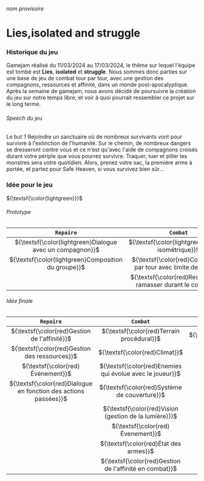 ###### nom provisoire
Lies,isolated and struggle
======

### Historique du jeu
Gamejam réalisé du 11/03/2024 au 17/03/2024, le thême sur lequel l'équipe est tombé est **Lies**, **isolated** et **struggle**. Nous sommes donc parties sur une base de jeu de combat tour par tour, avec une gestion des compagnons, ressources et affinité, dans un monde post-apocalyptique. Après la semaine de gamejam, nous avons décidé de poursuivre la création du jeu sur notre temps libre, et voir à quoi pourrait ressembler ce projet sur le long terme.

###### Speech du jeu
Le but ? Rejoindre un sanctuaire où de nombreux survivants vont pour survivre à l'extinction de l'humanité. Sur le chemin, de nombreux dangers se dresseront contre vous et ce n'est qu'avec l'aide de compagnons croisés durant votre périple que vous pourrez survivre. Traquer, tuer et piller les monstres sera votre quotidien. Alors, prenez votre sac, la première arme à portée, et partez pour Safe Heaven, si vous survivez bien sûr...

### Idée pour le jeu
${\textsf{\color{lightgreen}}}$
###### Prototype 
|                        `Repaire`                          |                           `Combat`                                |                      `Niveaux`                     |
| :-------------------------------------------------------: | :---------------------------------------------------------------: | :-------------------------------------------------:|
| ${\textsf{\color{lightgreen}Dialogue avec un compagnon}}$ | ${\textsf{\color{lightgreen}Tilemap isométrique}}$                | ${\textsf{\color{lightgreen}Difficulté linéaire}}$ |
| ${\textsf{\color{lightgreen}Composition du groupe}}$      | ${\textsf{\color{red}Combat tour par tour avec limite de tours}}$ | ${\textsf{\color{lightgreen}Pas d'embranchement}}$ |
|                                                           | ${\textsf{\color{red}Ressources à ramasser durant le combat}}$    |                                                    |

###### Idée finale

|                            `Repaire`                             |                          `Combat`                         |                     `Niveaux`                  |
| :--------------------------------------------------------------: | :-------------------------------------------------------: | :--------------------------------------------: |
| ${\textsf{\color{red}Gestion de l'affinité}}$                    | ${\textsf{\color{red}Terrain procédural}}$                | ${\textsf{\color{red}Embranchement}}$          |
| ${\textsf{\color{red}Gestion des ressources}}$                   | ${\textsf{\color{red}Climat}}$                            | ${\textsf{\color{red}Choix de la difficulté}}$ |
| ${\textsf{\color{red}Événement}}$                                | ${\textsf{\color{red}Enemies qui évolue avec le joueur}}$ |                                                |
| ${\textsf{\color{red}Dialogue en fonction des actions passées}}$ | ${\textsf{\color{red}Système de couverture}}$             |                                                |
|                                                                  | ${\textsf{\color{red}Vision (gestion de la lumière)}}$    |                                                |
|                                                                  | ${\textsf{\color{red}Évenement}}$                         |                                                |
|                                                                  | ${\textsf{\color{red}État des armes}}$                    |                                                |
|                                                                  | ${\textsf{\color{red}Gestion de l'affinité en combat}}$   |                                                |

